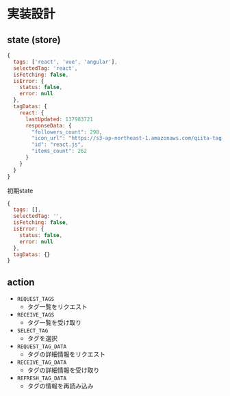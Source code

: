 # 実装設計

## state (store)
```js
{
  tags: ['react', 'vue', 'angular'],
  selectedTag: 'react',
  isFetching: false,
  isError: {
    status: false,
    error: null
  },
  tagDatas: {
    react: {
      lastUpdated: 137983721
      responseData: {
        "followers_count": 298,
        "icon_url": "https://s3-ap-northeast-1.amazonaws.com/qiita-tag-image/e6867d326364bb2498f72f152c92408bf457de8c/medium.jpg?1426679594",
        "id": "react.js",
        "items_count": 262
      }
    }
  }
}
```

初期state
```js
{
  tags: [],
  selectedTag: '',
  isFetching: false,
  isError: {
    status: false,
    error: null
  },
  tagDatas: {}
}
```

## action
- `REQUEST_TAGS`
  - タグ一覧をリクエスト
- `RECEIVE_TAGS`
  - タグ一覧を受け取り
- `SELECT_TAG`
  - タグを選択
- `REQUEST_TAG_DATA`
  - タグの詳細情報をリクエスト
- `RECEIVE_TAG_DATA`
  - タグの詳細情報を受け取り
- `REFRESH_TAG_DATA`
  - タグの情報を再読み込み
